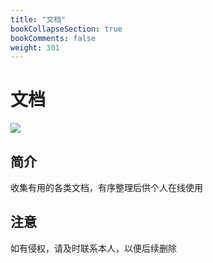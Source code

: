 ```yaml
---
title: "文档"
bookCollapseSection: true
bookComments: false
weight: 301
---
```


# 文档


![](https://ovo.btwoa.com/img/gif/NASN.gif)

## 简介

收集有用的各类文档，有序整理后供个人在线使用

## 注意

如有侵权，请及时联系本人，以便后续删除